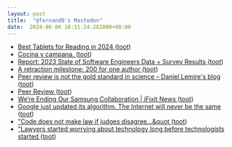 ```yaml
---
layout: post
title:  "@fernand0's Mastodon"
date:  2024-06-06 16:31:24.281000+00:00
---
```

*  [Best Tablets for Reading in 2024 ](https://en.gamerslive.fr/best-tablets-for-reading-in-2024-155727.htm) ([toot](https://mastodon.social/@fernand0/112570629113555734))
*  [Cocina y campana. ](https://avecesunafoto.wordpress.com/2024/06/06/cocina-y-campana) ([toot](https://mastodon.social/@fernand0/112570391962210938))
*  [Report: 2023 State of Software Engineers Data + Survey Results ](https://hired.com/state-of-software-engineers/2023) ([toot](https://mastodon.social/@fernand0/112570346466321927))
*  [A retraction milestone: 200 for one author ](https://retractionwatch.com/2024/05/22/a-retraction-milestone-200-for-one-author) ([toot](https://mastodon.social/@fernand0/112570150840224716))
*  [Peer review is not the gold standard in science – Daniel Lemire's blog ](https://lemire.me/blog/2024/05/11/peer-review-is-not-the-gold-standard-in-science) ([toot](https://mastodon.social/@fernand0/112569917093614469))
*  [Peer Review ](https://blog.computationalcomplexity.org/2024/05/peer-review.htm) ([toot](https://mastodon.social/@fernand0/112569759925211193))
*  [We’re Ending Our Samsung Collaboration \| iFixit News ](https://www.ifixit.com/News/96162/were-ending-our-samsung-collaboratio) ([toot](https://mastodon.social/@fernand0/112569352484015994))
*  [Google just updated its algorithm. The Internet will never be the same ](https://www.bbc.com/future/article/20240524-how-googles-new-algorithm-will-shape-your-interne) ([toot](https://mastodon.social/@fernand0/112569264895787938))
*  [&quot;Code does not make law if judges disagree…&quot ](https://mastodon.social/@fernand0/112569116494806398) ([toot](https://mastodon.social/@fernand0/112569116494806398))
*  [&quot;Lawyers started worrying about technology long before technologists started  ](https://mastodon.social/@fernand0/112569099027606214) ([toot](https://mastodon.social/@fernand0/112569099027606214))
